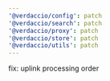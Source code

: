 ```yaml
---
'@verdaccio/config': patch
'@verdaccio/search': patch
'@verdaccio/proxy': patch
'@verdaccio/store': patch
'@verdaccio/utils': patch
---
```


fix: uplink processing order

